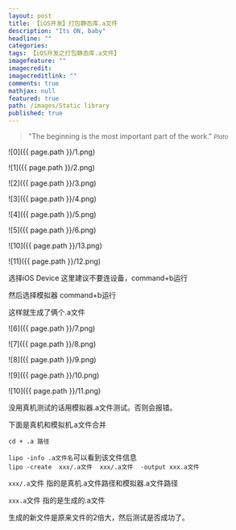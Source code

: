 ```yaml
---
layout: post
title: 【iOS开发】打包静态库.a文件
description: "Its ON, baby"
headline: ""
categories: 
tags: 【iOS开发之打包静态库.a文件】
imagefeature: ""
imagecredit: 
imagecreditlink: ""
comments: true
mathjax: null
featured: true
path: /images/Static library
published: true
---
```


>&quot;The beginning is the most important part of the work.&quot;
><small><cite title="Plato">Plato</cite></small>




![0]({{ page.path }}/1.png)<br>

![1]({{ page.path }}/2.png)<br>

![2]({{ page.path }}/3.png)<br>

![3]({{ page.path }}/4.png)<br>

![4]({{ page.path }}/5.png)<br>

![5]({{ page.path }}/6.png)<br>

![10]({{ page.path }}/13.png)<br>

![11]({{ page.path }}/12.png)<br>

选择iOS Device 这里建议不要连设备，command+b运行

然后选择模拟器  command+b运行 

这样就生成了俩个.a文件

![6]({{ page.path }}/7.png)<br>

![7]({{ page.path }}/8.png)<br>

![8]({{ page.path }}/9.png)<br>

![9]({{ page.path }}/10.png)<br>

![10]({{ page.path }}/11.png)<br>


没用真机测试的话用模拟器.a文件测试。否则会报错。


下面是真机和模拟机.a文件合并

`cd + .a 路径 `<br>

`lipo -info .a文件名`可以看到该文件信息<br>
`lipo -create  xxx/.a文件  xxx/.a文件  -output xxx.a文件`<br>


`xxx/.a`文件 指的是真机.a文件路径和模拟器.a文件路径<br>

`xxx.a`文件 指的是生成的.a文件<br>

生成的新文件是原来文件的2倍大，然后测试是否成功了。


